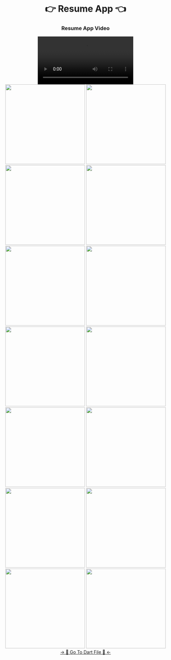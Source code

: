 <h1 align="center">👉 Resume App 👈</h1>

<h3 align="center"> Resume App Video </h3>
<div align="center">
 <video src="https://github.com/YashuPatel1724/resume_app/assets/148859965/7d430c00-bec8-4474-bacc-647b7814a3d5"> 
</video>
</div>

<div align="center">
<img src='https://github.com/YashuPatel1724/resume_app/assets/148859965/ab539992-abf2-4a97-bfd1-6905c927589c'  width=250>
<img src='https://github.com/YashuPatel1724/resume_app/assets/148859965/418da756-8d77-42b7-b519-82eca0d0f9bb' width=250>
<img src='https://github.com/YashuPatel1724/resume_app/assets/148859965/31df9c3d-65e0-4450-a93e-e9ecfe793275' width=250>
<img src='https://github.com/YashuPatel1724/resume_app/assets/148859965/4f287443-d3de-4349-bc7a-5003c956a51c' width=250>
<img src='https://github.com/YashuPatel1724/resume_app/assets/148859965/31b53b0b-2475-44fa-a8b0-cd36b60e6c40' width=250>
<img src='https://github.com/YashuPatel1724/resume_app/assets/148859965/ffb4567a-74cc-4f10-bda6-373ae82ae221' width=250>
<img src='https://github.com/YashuPatel1724/resume_app/assets/148859965/f605c020-419b-41e6-baa3-a31a12c6a661' width=250>
<img src='https://github.com/YashuPatel1724/resume_app/assets/148859965/2d221e31-ac86-406c-8bb4-2317195b72dd' width=250>
<img src='https://github.com/YashuPatel1724/resume_app/assets/148859965/ee5ff5a6-5387-43d8-906b-95c1fbdaac1f' width=250>
<img src='https://github.com/YashuPatel1724/resume_app/assets/148859965/bebf7aa4-ba2e-4e92-a760-e210e5092931' width=250>
<img src='https://github.com/YashuPatel1724/resume_app/assets/148859965/800fb23d-36ab-4e63-a967-a4f96cc3cb29' width=250>
<img src='https://github.com/YashuPatel1724/resume_app/assets/148859965/375acad1-4c59-43b6-a070-4e8758fd7367' width=250>
<img src='https://github.com/YashuPatel1724/resume_app/assets/148859965/d5cde521-9f75-4c23-9d49-2197ab8d5d95' width=250>
<img src='https://github.com/YashuPatel1724/resume_app/assets/148859965/d8cd4f0f-917c-48f4-b585-46ee5471b9ee' width=250>
</div>

<div align="center">
<a href="https://github.com/YashuPatel1724/resume_app/tree/master/lib">-> 📂 Go To Dart File 📂 <-</a>
</div>
